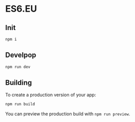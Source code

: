 # ES6.EU

## Init

```bash
npm i
```

## Develpop

```bash
npm run dev
```

## Building

To create a production version of your app:

```bash
npm run build
```

You can preview the production build with `npm run preview`.
